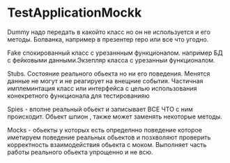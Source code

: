 # TestApplicationMockk
Dummy надо передать в какойто класс но он не используется и его методы.
Болванка, например в презентер repo или все что угодно. 

Fake спокированный класс с урезаннным функционалом. например БД с фейковыми данными.Экзепляр класса с урезанныи функционалом.

Stubs. Состояние реального обьекта но ни его поведения.
Менятся данные не могут и не реагирует на внещние события. Частичная имплеминтация класс или интерфейса с целью использования конекретного функционала для тестированияю

Spies - вполне реальный обьект и записывает ВСЕ ЧТО с ним происходит. Обьект шпион , также может заменять некоторые методы.

Mocks - обьекты у которых есть определнно поведение которое иметируем поведение реальных обьектов и позхволяют проверить корректность взаимодействия обьекта с моком.
Выполняет часть работы реального обьекта упрощенно и не всю.
